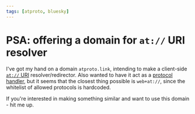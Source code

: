 ```yaml
---
tags: [atproto, bluesky]
---
```


# PSA: offering a domain for `at://` URI resolver

I've got my hand on a domain `atproto.link`, intending to make a client-side
[`at://` URI](https://atproto.com/specs/at-uri-scheme) resolver/redirector. <!--truncate--> Also
wanted to have it act as a [protocol
handler](https://developer.mozilla.org/en-US/docs/Web/API/Navigator/registerProtocolHandler),
but it seems that the closest thing possible is `web+at://`, since the whitelist
of allowed protocols is hardcoded.

If you're interested in making something similar and want to use this domain -
hit me up.
